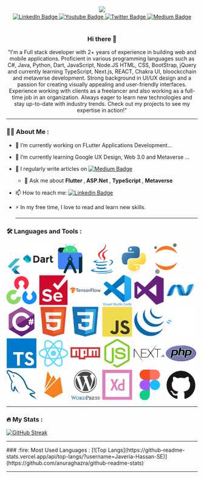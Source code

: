 <div id="header" align="center">
  <img src="https://img.freepik.com/free-vector/hand-drawn-iranian-woman-illustration_23-2149857240.jpg?w=740&t=st=1674977338~exp=1674977938~hmac=538fb1de96b61b3d444d013935bf64f388c08417d36de1ef9afca7a29c358623" width="300"/>


<div id="badges">
  <a href="https://www.linkedin.com/in/javeria-hassan/" target="_blank">
    <img src="https://img.shields.io/badge/LinkedIn-blue?style=for-the-badge&logo=linkedin&logoColor=white" alt="LinkedIn Badge"/>
  </a>
  <a href="https://www.youtube.com/@programmingwithjh" target="_blank">
    <img src="https://img.shields.io/badge/YouTube-red?style=for-the-badge&logo=youtube&logoColor=white" alt="Youtube Badge"/>
  </a>
  <a href="https://twitter.com/_JaveriaHassan" target="_blank">
    <img src="https://img.shields.io/badge/Twitter-blue?style=for-the-badge&logo=twitter&logoColor=white" alt="Twitter Badge"/>
  </a>
   <a href="https://medium.com/@javeria.hassan2601" target="_blank">
    <img src="https://img.shields.io/badge/Medium-black?style=for-the-badge&logo=medium&logoColor=white" alt="Medium Badge"/>
  </a>
</div>
<img src="https://komarev.com/ghpvc/?username=Javeria-Hassan-SE&style=flat-square&color=blue" alt=""/>
                                                                                                    
 ### Hi there 👋

"I'm a Full stack developer with 2+ years of experience in building web and mobile applications. Proficient in various programming languages such as C#, Java, Python, Dart, JavaScript, Node.JS HTML, CSS, BootStrap, jQuery and currently learning TypeScript, Next.js, REACT, Chakra UI, bloockcchain and metaverse development. Strong background in UI/UX design and a passion for creating visually appealing and user-friendly interfaces. Experience working with clients as a freelancer and also working as a full-time job in an organization. Always eager to learn new technologies and stay up-to-date with industry trends. Check out my projects to see my expertise in action!"
                                                                                                    
</div>

   <hr>

### :woman_technologist: About Me :

- 🔭 I’m currently working on FLutter Applications Development...
- 🌱 I’m currently learning Google UX Design, Web 3.0 and Metaverse ...
- :page_with_curl: I regularly write articles on [![Medium Badge](https://img.shields.io/badge/-Medium-blacke?style=flat&logo=Medium&logoColor=white)](https://medium.com/@javeria.hassan2601)
   - 💬 Ask me about <strong> Flutter </strong> ,<strong> ASP.Net </strong>, <strong> TypeScript </strong>, <strong> Metaverse </strong>
- 📫 How to reach me: [![Linkedin Badge](https://img.shields.io/badge/-LinkedIn-blue?style=flat&logo=Linkedin&logoColor=white)](https://www.linkedin.com/in/javeria-hassan/)
- ⚡ In my free time, I love to read and learn new skills.

   <hr>
   
### :hammer_and_wrench: Languages and Tools :
   <div>
   <img src="https://github.com/devicons/devicon/blob/master/icons/flutter/flutter-original.svg" alt="" width="40px" height="40px">
   <img src="https://github.com/devicons/devicon/blob/master/icons/dart/dart-original-wordmark.svg" alt="" width="80px" height="80px">
   <img src="https://github.com/devicons/devicon/blob/master/icons/androidstudio/androidstudio-original.svg" alt="" width="80px" height="80px">
   <img src="https://github.com/devicons/devicon/blob/master/icons/java/java-original.svg" alt="" width="80px" height="80px">
   <img src="https://github.com/devicons/devicon/blob/master/icons/python/python-original.svg" alt="" width="80px" height="80px">
   <img src="https://github.com/devicons/devicon/blob/master/icons/jupyter/jupyter-original.svg" alt="" width="80px" height="80px">
   <img src="https://github.com/devicons/devicon/blob/master/icons/opencv/opencv-original.svg" alt="" width="80px" height="80px">
   <img src="https://github.com/devicons/devicon/blob/master/icons/selenium/selenium-original.svg" alt="" width="80px" height="80px">
   <img src="https://github.com/devicons/devicon/blob/master/icons/tensorflow/tensorflow-original-wordmark.svg" alt="" width="80px" height="80px">
   <img src="https://github.com/devicons/devicon/blob/master/icons/vscode/vscode-original-wordmark.svg" alt="" width="80px" height="80px">
   <img src="https://github.com/devicons/devicon/blob/master/icons/visualstudio/visualstudio-plain.svg" alt="" width="80px" height="80px">
   <img src="https://github.com/devicons/devicon/blob/master/icons/dot-net/dot-net-original.svg" alt="" width="80px" height="80px">
   <img src="https://github.com/devicons/devicon/blob/master/icons/csharp/csharp-original.svg" alt="" width="80px" height="80px">
   <img src="https://github.com/devicons/devicon/blob/master/icons/html5/html5-original.svg" alt="" width="80px" height="80px">
   <img src="https://github.com/devicons/devicon/blob/master/icons/css3/css3-original.svg" alt="" width="80px" height="80px">
   <img src="https://github.com/devicons/devicon/blob/master/icons/javascript/javascript-original.svg" alt="" width="80px" height="80px">
   <img src="https://github.com/devicons/devicon/blob/master/icons/jquery/jquery-original.svg" alt="" width="80px" height="80px">
   <img src="https://github.com/devicons/devicon/blob/master/icons/tailwindcss/tailwindcss-original-wordmark.svg" alt="" width="80px" height="80px">
   <img src="https://github.com/devicons/devicon/blob/master/icons/typescript/typescript-original.svg" alt="" width="80px" height="80px">
   <img src="https://github.com/devicons/devicon/blob/master/icons/react/react-original.svg" alt="" width="80px" height="80px">
   <img src="https://github.com/devicons/devicon/blob/master/icons/npm/npm-original-wordmark.svg" alt="" width="80px" height="80px">
   <img src="https://github.com/devicons/devicon/blob/master/icons/nodejs/nodejs-original.svg" alt="" width="80px" height="80px">
   <img src="https://github.com/devicons/devicon/blob/master/icons/nextjs/nextjs-original-wordmark.svg" alt="" width="80px" height="80px">
   <img src="https://github.com/devicons/devicon/blob/master/icons/php/php-original.svg" alt="" width="80px" height="80px">
   <img src="https://github.com/devicons/devicon/blob/master/icons/mysql/mysql-original.svg" alt="" width="80px" height="80px">
    <img src="https://github.com/devicons/devicon/blob/master/icons/firebase/firebase-plain.svg" alt="" width="80px" height="80px">
    <img src="https://github.com/devicons/devicon/blob/master/icons/wordpress/wordpress-original.svg" alt="" width="80px" height="80px">
   <img src="https://github.com/devicons/devicon/blob/master/icons/xd/xd-line.svg" alt="" width="80px" height="80px">
    <img src="https://github.com/devicons/devicon/blob/master/icons/figma/figma-original.svg" alt="" width="80px" height="80px">
   <img src="https://github.com/devicons/devicon/blob/master/icons/github/github-original.svg" alt="" width="80px" height="80px">
   </div>
   <hr>
   
   ### :fire: My Stats :
[![GitHub Streak](http://github-readme-streak-stats.herokuapp.com?user=Javeria-Hassan-SE&theme=dark&border_radius=5&mode=weekly)](https://git.io/streak-stats)
<hr>
    ### :fire: Most Used Languages :
[![Top Langs](https://github-readme-stats.vercel.app/api/top-langs/?username=Javeria-Hassan-SE)](https://github.com/anuraghazra/github-readme-stats)
   
   <hr>
   
  

   

